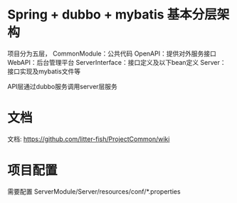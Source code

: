 # Spring + dubbo + mybatis 基本分层架构
项目分为五层，
CommonModule：公共代码
OpenAPI：提供对外服务接口
WebAPI：后台管理平台
ServerInterface：接口定义及以下bean定义
Server：接口实现及mybatis文件等

API层通过dubbo服务调用server层服务

# 文档
文档: https://github.com/litter-fish/ProjectCommon/wiki

# 项目配置
需要配置
ServerModule/Server/resources/conf/*.properties
